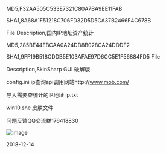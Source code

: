 MD5,F32AA505C533E7321C80A7BA9EE11FAB 

SHA1,8A68A1F51218C706FD32D5D5CA37B2466F4C678B 

File Description,国内IP地址资产统计

MD5,285BE44EBCAA0A24DD8B028CA24DDDF2 

SHA1,9FF19B518CDDB5E103AFAE97D6CC5E1F56884FD5 File 

Description,SkinSharp GUI 破解版

config.ini ip查询api调用网站http://www.mob.com/

导入需要查统计的IP地址 ip.txt

win10.she 皮肤文件

问题反馈QQ交流群176418830

![image](https://github.com/greekn/awakening-conscience/blob/master/ipassetsstatistics/1.png)

2018-12-14
